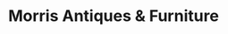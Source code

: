 ---
title: "Morris Antiques & Furniture"
url: /kaarst/morris-antiques-und-furniture/
shop: Möbel
---